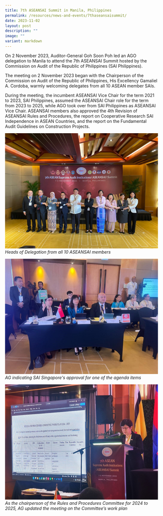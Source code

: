 ```yaml
---
title: 7th ASEANSAI Summit in Manila, Philippines
permalink: /resources/news-and-events/7thaseansaisummit/
date: 2023-11-02
layout: post
description: ""
image: ""
variant: markdown
---
```

On 2 November 2023, Auditor-General Goh Soon Poh led an AGO delegation to Manila to attend the 7th ASEANSAI Summit hosted by the Commission on Audit of the Republic of Philippines (SAI Philippines). 

The meeting on 2 November 2023 began with the Chairperson of the Commission on Audit of the Republic of Philippines, His Excellency Gamaliel A. Cordoba, warmly welcoming delegates from all 10 ASEAN member SAIs.

During the meeting, the incumbent ASEANSAI Vice Chair for the term 2021 to 2023, SAI Philippines, assumed the ASEANSAI Chair role for the term from 2023 to 2025, while AGO took over from SAI Philippines as ASEANSAI Vice Chair. ASEANSAI members also approved the 4th Revision of ASEANSAI Rules and Procedures, the report on Cooperative Research SAI Independence in ASEAN Countries, and the report on the Fundamental Audit Guidelines on Construction Projects. 

![](/images/News_Events_Photos/2023/7thaseansai_1.jpg)
*Heads of Delegation from all 10 ASEANSAI members*

![](/images/News_Events_Photos/2023/7thaseansai_3.jpg)
*AG indicating SAI Singapore's approval for one of the agenda items*


![](/images/News_Events_Photos/2023/7thaseansai_7.jpg)
*As the chairperson of the Rules and Procedures Committee for 2024 to 2025, AG updated the meeting on the Committee’s work plan*
